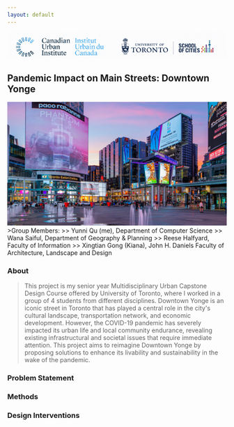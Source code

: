 ```yaml
---
layout: default
---
```

<p align="center">
<img src="CUI-UT-logo.png" alt="drawing" width="700"/>
</p>

## Pandemic Impact on Main Streets: Downtown Yonge
<img src="yd.png" alt="drawing" width="1000"/>
>Group Members:  
>> Yunni Qu (me), Department of Computer Science   
>> Wana Saiful, Department of Geography & Planning  
>> Reese Halfyard, Faculty of Information  
>> Xingtian Gong (Kiana), John H. Daniels Faculty of Architecture, Landscape and Design  

### About
> This project is my senior year Multidisciplinary Urban Capstone Design Course offered by University of Toronto, where I worked in a group of 4 students from different disciplines. 
> Downtown Yonge is an iconic street in Toronto that has played a central role in the city's cultural landscape, transportation network, and economic development. However, the COVID-19 pandemic has severely impacted its urban life and local community endurance, revealing existing infrastructural and societal issues that require immediate attention. This project aims to reimagine Downtown Yonge by proposing solutions to enhance its livability and sustainability in the wake of the pandemic.

### Problem Statement


### Methods

### Design Interventions
